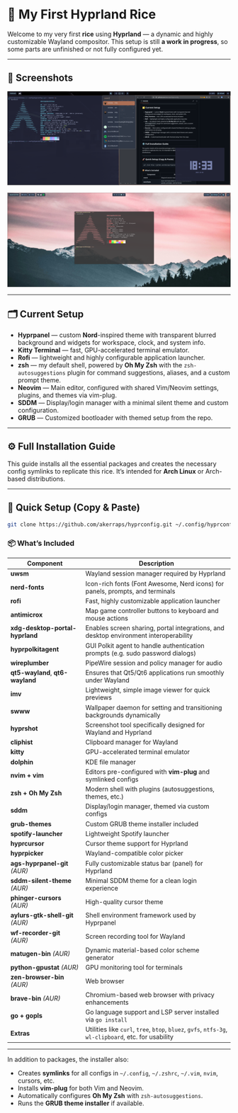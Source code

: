 # 🌿 My First Hyprland Rice

Welcome to my very first **rice** using **Hyprland** — a dynamic and highly customizable Wayland compositor.
This setup is still **a work in progress**, so some parts are unfinished or not fully configured yet.

---

## 🎨 Screenshots

![My first rice 2](resources/My_first_rice_6.png)

![My first rice 4](resources/My_first_rice_2.png)

---

## 🗂️ Current Setup

- **Hyprpanel** — custom **Nord**-inspired theme with transparent blurred background and widgets for workspace, clock, and system info.
- **Kitty Terminal** — fast, GPU-accelerated terminal emulator.
- **Rofi** — lightweight and highly configurable application launcher.
- **zsh** — my default shell, powered by **Oh My Zsh** with the `zsh-autosuggestions` plugin for command suggestions, aliases, and a custom prompt theme.
- **Neovim** — Main editor, configured with shared Vim/Neovim settings, plugins, and themes via vim-plug.
- **SDDM** — Display/login manager with a minimal silent theme and custom configuration.
- **GRUB** — Customized bootloader with themed setup from the repo.

---

## ⚙️ Full Installation Guide

This guide installs all the essential packages and creates the necessary config symlinks to replicate this rice.
It’s intended for **Arch Linux** or Arch-based distributions.

---

## 🚀 Quick Setup (Copy & Paste)

```bash
git clone https://github.com/akerraps/hyprconfig.git ~/.config/hyprconfig && bash ~/.config/hyprconfig/install.sh
```

### 📦 What’s Included

| Component                         | Description                                                                                      |
|-----------------------------------|--------------------------------------------------------------------------------------------------|
| **uwsm**                          | Wayland session manager required by Hyprland                                                     |
| **nerd-fonts**                    | Icon-rich fonts (Font Awesome, Nerd icons) for panels, prompts, and terminals                    |
| **rofi**                          | Fast, highly customizable application launcher                                                   |
| **antimicrox**                    | Map game controller buttons to keyboard and mouse actions                                        |
| **xdg-desktop-portal-hyprland**   | Enables screen sharing, portal integrations, and desktop environment interoperability            |
| **hyprpolkitagent**               | GUI Polkit agent to handle authentication prompts (e.g. sudo password dialogs)                   |
| **wireplumber**                   | PipeWire session and policy manager for audio                                                    |
| **qt5-wayland**, **qt6-wayland**  | Ensures that Qt5/Qt6 applications run smoothly under Wayland                                     |
| **imv**                           | Lightweight, simple image viewer for quick previews                                              |
| **swww**                          | Wallpaper daemon for setting and transitioning backgrounds dynamically                           |
| **hyprshot**                      | Screenshot tool specifically designed for Wayland and Hyprland                                   |
| **cliphist**                      | Clipboard manager for Wayland                                                                    |
| **kitty**                         | GPU-accelerated terminal emulator                                                                |
| **dolphin**                       | KDE file manager                                                                                 |
| **nvim + vim**                    | Editors pre-configured with **vim-plug** and symlinked configs                                   |
| **zsh + Oh My Zsh**               | Modern shell with plugins (autosuggestions, themes, etc.)                                        |
| **sddm**                          | Display/login manager, themed via custom configs                                                 |
| **grub-themes**                   | Custom GRUB theme installer included                                                             |
| **spotify-launcher**              | Lightweight Spotify launcher                                                                     |
| **hyprcursor**                    | Cursor theme support for Hyprland                                                                |
| **hyprpicker**                    | Wayland-compatible color picker                                                                  |
| **ags-hyprpanel-git** *(AUR)*     | Fully customizable status bar (panel) for Hyprland                                               |
| **sddm-silent-theme** *(AUR)*     | Minimal SDDM theme for a clean login experience                                                  |
| **phinger-cursors** *(AUR)*       | High-quality cursor theme                                                                        |
| **aylurs-gtk-shell-git** *(AUR)*  | Shell environment framework used by Hyprpanel                                                    |
| **wf-recorder-git** *(AUR)*       | Screen recording tool for Wayland                                                                |
| **matugen-bin** *(AUR)*           | Dynamic material-based color scheme generator                                                    |
| **python-gpustat** *(AUR)*        | GPU monitoring tool for terminals                                                                |
| **zen-browser-bin** *(AUR)*       | Web browser                                                                      |
| **brave-bin** *(AUR)*             | Chromium-based web browser with privacy enhancements                                             |
| **go + gopls**                    | Go language support and LSP server installed via `go install`                                    |
| **Extras**                        | Utilities like `curl`, `tree`, `btop`, `bluez`, `gvfs`, `ntfs-3g`, `wl-clipboard`, etc. for usability |

---

In addition to packages, the installer also:

- Creates **symlinks** for all configs in `~/.config`, `~/.zshrc`, `~/.vim`, `nvim`, cursors, etc.
- Installs **vim-plug** for both Vim and Neovim.
- Automatically configures **Oh My Zsh** with `zsh-autosuggestions`.
- Runs the **GRUB theme installer** if available.
